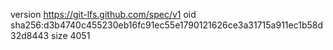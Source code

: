 version https://git-lfs.github.com/spec/v1
oid sha256:d3b4740c455230eb16fc91ec55e1790121626ce3a31715a911ec1b58d32d8443
size 4051
